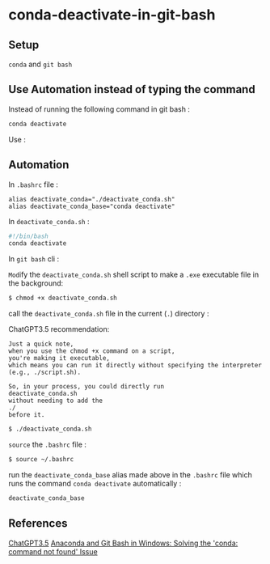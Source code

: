 # conda-deactivate-in-git-bash

## Setup

`conda` and `git bash`

## Use Automation instead of typing the command

Instead of running the following command in git bash :

``` bash
conda deactivate
```

Use :

## Automation

In `.bashrc` file :

``` .bashrc
alias deactivate_conda="./deactivate_conda.sh"
alias deactivate_conda_base="conda deactivate"
```

In `deactivate_conda.sh` :

``` deactivate_conda.sh
#!/bin/bash
conda deactivate
```

In `git bash` cli :

`Mod`ify the `deactivate_conda.sh` shell script to make a `.exe` executable file in the background:

``` bash
$ chmod +x deactivate_conda.sh
```

call the `deactivate_conda.sh` file in the current (`.`) directory :

ChatGPT3.5 recommendation: 

``` text
Just a quick note,
when you use the chmod +x command on a script,
you're making it executable,
which means you can run it directly without specifying the interpreter
(e.g., ./script.sh).

So, in your process, you could directly run
deactivate_conda.sh
without needing to add the
./
before it.
```


``` bash
$ ./deactivate_conda.sh
```

`source` the `.bashrc` file :

``` bash
$ source ~/.bashrc
```

run the `deactivate_conda_base` alias made above in the `.bashrc` file which runs the command `conda deactivate` automatically :

``` bash
deactivate_conda_base
```

## References

[ChatGPT3.5](https://chat.openai.com/)
[Anaconda and Git Bash in Windows: Solving the 'conda: command not found' Issue](https://saturncloud.io/blog/anaconda-and-git-bash-in-windows-solving-the-conda-command-not-found-issue/)
